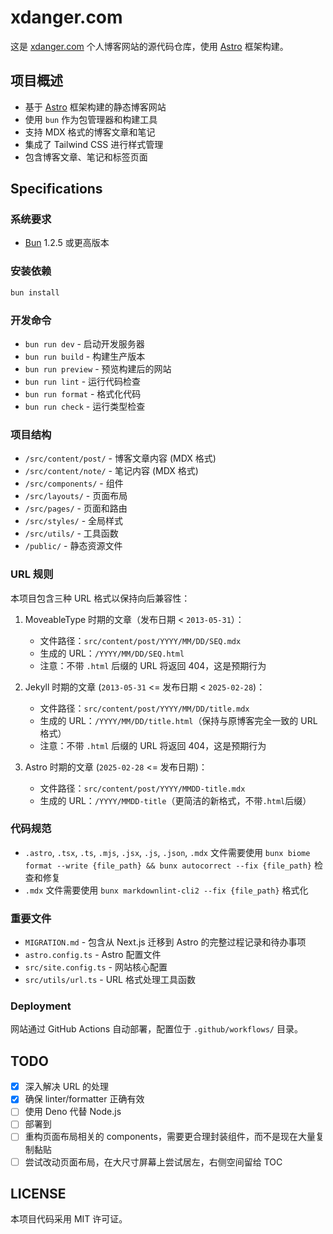 # xdanger.com

这是 [xdanger.com](https://www.xdanger.com/) 个人博客网站的源代码仓库，使用 [Astro](https://astro.build/) 框架构建。

## 项目概述

- 基于 [Astro](https://astro.build/) 框架构建的静态博客网站
- 使用 `bun` 作为包管理器和构建工具
- 支持 MDX 格式的博客文章和笔记
- 集成了 Tailwind CSS 进行样式管理
- 包含博客文章、笔记和标签页面

## Specifications

### 系统要求

- [Bun](https://bun.sh/) 1.2.5 或更高版本

### 安装依赖

```bash
bun install
```

### 开发命令

- `bun run dev` - 启动开发服务器
- `bun run build` - 构建生产版本
- `bun run preview` - 预览构建后的网站
- `bun run lint` - 运行代码检查
- `bun run format` - 格式化代码
- `bun run check` - 运行类型检查

### 项目结构

- `/src/content/post/` - 博客文章内容 (MDX 格式)
- `/src/content/note/` - 笔记内容 (MDX 格式)
- `/src/components/` - 组件
- `/src/layouts/` - 页面布局
- `/src/pages/` - 页面和路由
- `/src/styles/` - 全局样式
- `/src/utils/` - 工具函数
- `/public/` - 静态资源文件

### URL 规则

本项目包含三种 URL 格式以保持向后兼容性：

1. MoveableType 时期的文章（发布日期 < `2013-05-31`）：

   - 文件路径：`src/content/post/YYYY/MM/DD/SEQ.mdx`
   - 生成的 URL：`/YYYY/MM/DD/SEQ.html`
   - 注意：不带 `.html` 后缀的 URL 将返回 404，这是预期行为

2. Jekyll 时期的文章 (`2013-05-31` <= 发布日期 < `2025-02-28`)：

   - 文件路径：`src/content/post/YYYY/MM/DD/title.mdx`
   - 生成的 URL：`/YYYY/MM/DD/title.html`（保持与原博客完全一致的 URL 格式）
   - 注意：不带 `.html` 后缀的 URL 将返回 404，这是预期行为

3. Astro 时期的文章 (`2025-02-28` <= 发布日期)：

   - 文件路径：`src/content/post/YYYY/MMDD-title.mdx`
   - 生成的 URL：`/YYYY/MMDD-title`（更简洁的新格式，不带`.html`后缀）

### 代码规范

- `.astro`, `.tsx`, `.ts`, `.mjs`, `.jsx`, `.js`, `.json`, `.mdx` 文件需要使用 `bunx biome format --write {file_path} && bunx autocorrect --fix {file_path}` 检查和修复
- `.mdx` 文件需要使用 `bunx markdownlint-cli2 --fix {file_path}` 格式化

### 重要文件

- `MIGRATION.md` - 包含从 Next.js 迁移到 Astro 的完整过程记录和待办事项
- `astro.config.ts` - Astro 配置文件
- `src/site.config.ts` - 网站核心配置
- `src/utils/url.ts` - URL 格式处理工具函数

### Deployment

网站通过 GitHub Actions 自动部署，配置位于 `.github/workflows/` 目录。

## TODO

- [x] 深入解决 URL 的处理
- [x] 确保 linter/formatter 正确有效
- [ ] 使用 Deno 代替 Node.js
- [ ] 部署到
- [ ] 重构页面布局相关的 components，需要更合理封装组件，而不是现在大量复制黏贴
- [ ] 尝试改动页面布局，在大尺寸屏幕上尝试居左，右侧空间留给 TOC

## LICENSE

本项目代码采用 MIT 许可证。
